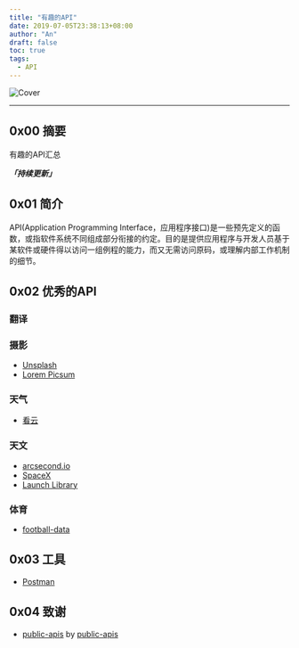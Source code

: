 ```yaml
---
title: "有趣的API"
date: 2019-07-05T23:38:13+08:00
author: "An"
draft: false
toc: true
tags: 
  - API
---
```


![Cover](https://images.unsplash.com/photo-1559275608-4b69a7e49fa0?ixlib=rb-1.2.1&ixid=eyJhcHBfaWQiOjEyMDd9&auto=format&fit=crop&w=1000&q=100)

---

<!-- require APlayer -->
<link rel="stylesheet" href="https://cdn.jsdelivr.net/npm/aplayer/dist/APlayer.min.css">
<script src="https://cdn.jsdelivr.net/npm/aplayer/dist/APlayer.min.js"></script>
<!-- require MetingJS -->
<script src="https://cdn.jsdelivr.net/npm/meting@2/dist/Meting.min.js"></script>

<meting-js
        server="netease"
        type="song"
        id="19711382">
</meting-js>

## 0x00 摘要

有趣的API汇总

***「持续更新」***

## 0x01 简介

API(Application Programming Interface，应用程序接口)是一些预先定义的函数，或指软件系统不同组成部分衔接的约定。目的是提供应用程序与开发人员基于某软件或硬件得以访问一组例程的能力，而又无需访问原码，或理解内部工作机制的细节。

## 0x02 优秀的API

### 翻译

### 摄影

- [Unsplash](https://unsplash.com/)
- [Lorem Picsum](https://picsum.photos/)

### 天气

- [看云](https://www.kancloud.cn/ccjin/yingq/603579)

### 天文

- [arcsecond.io](https://api.arcsecond.io/)
- [SpaceX](https://github.com/r-spacex/SpaceX-API)
- [Launch Library](https://launchlibrary.net/docs/1.3/api.html)

### 体育

- [football-data](https://www.football-data.org/index)

## 0x03 工具

- [Postman](https://www.getpostman.com/)

## 0x04 致谢

- [public-apis](https://github.com/public-apis/public-apis) by [public-apis](https://github.com/public-apis)